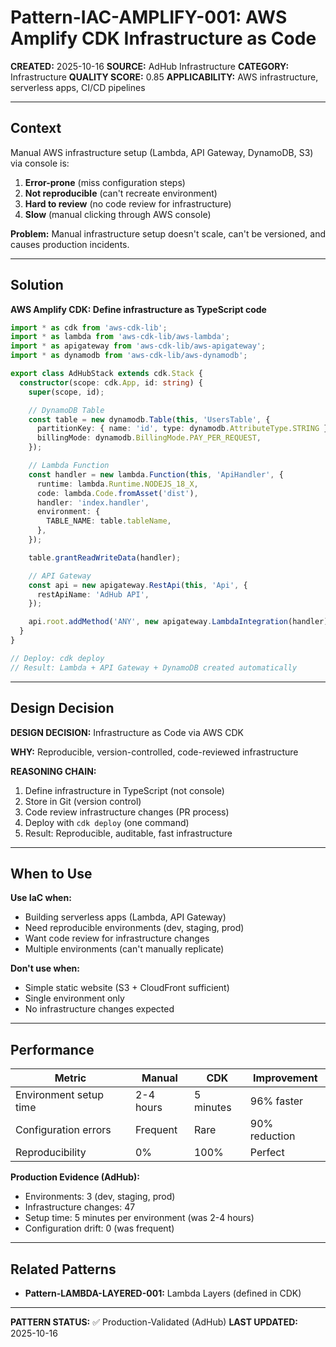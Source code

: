 # Pattern-IAC-AMPLIFY-001: AWS Amplify CDK Infrastructure as Code

**CREATED:** 2025-10-16
**SOURCE:** AdHub Infrastructure
**CATEGORY:** Infrastructure
**QUALITY SCORE:** 0.85
**APPLICABILITY:** AWS infrastructure, serverless apps, CI/CD pipelines

---

## Context

Manual AWS infrastructure setup (Lambda, API Gateway, DynamoDB, S3) via console is:

1. **Error-prone** (miss configuration steps)
2. **Not reproducible** (can't recreate environment)
3. **Hard to review** (no code review for infrastructure)
4. **Slow** (manual clicking through AWS console)

**Problem:** Manual infrastructure setup doesn't scale, can't be versioned, and causes production incidents.

---

## Solution

**AWS Amplify CDK: Define infrastructure as TypeScript code**

```typescript
import * as cdk from 'aws-cdk-lib';
import * as lambda from 'aws-cdk-lib/aws-lambda';
import * as apigateway from 'aws-cdk-lib/aws-apigateway';
import * as dynamodb from 'aws-cdk-lib/aws-dynamodb';

export class AdHubStack extends cdk.Stack {
  constructor(scope: cdk.App, id: string) {
    super(scope, id);

    // DynamoDB Table
    const table = new dynamodb.Table(this, 'UsersTable', {
      partitionKey: { name: 'id', type: dynamodb.AttributeType.STRING },
      billingMode: dynamodb.BillingMode.PAY_PER_REQUEST,
    });

    // Lambda Function
    const handler = new lambda.Function(this, 'ApiHandler', {
      runtime: lambda.Runtime.NODEJS_18_X,
      code: lambda.Code.fromAsset('dist'),
      handler: 'index.handler',
      environment: {
        TABLE_NAME: table.tableName,
      },
    });

    table.grantReadWriteData(handler);

    // API Gateway
    const api = new apigateway.RestApi(this, 'Api', {
      restApiName: 'AdHub API',
    });

    api.root.addMethod('ANY', new apigateway.LambdaIntegration(handler));
  }
}

// Deploy: cdk deploy
// Result: Lambda + API Gateway + DynamoDB created automatically
```

---

## Design Decision

**DESIGN DECISION:** Infrastructure as Code via AWS CDK

**WHY:** Reproducible, version-controlled, code-reviewed infrastructure

**REASONING CHAIN:**
1. Define infrastructure in TypeScript (not console)
2. Store in Git (version control)
3. Code review infrastructure changes (PR process)
4. Deploy with `cdk deploy` (one command)
5. Result: Reproducible, auditable, fast infrastructure

---

## When to Use

**Use IaC when:**
- Building serverless apps (Lambda, API Gateway)
- Need reproducible environments (dev, staging, prod)
- Want code review for infrastructure changes
- Multiple environments (can't manually replicate)

**Don't use when:**
- Simple static website (S3 + CloudFront sufficient)
- Single environment only
- No infrastructure changes expected

---

## Performance

| Metric | Manual | CDK | Improvement |
|--------|--------|-----|-------------|
| Environment setup time | 2-4 hours | 5 minutes | 96% faster |
| Configuration errors | Frequent | Rare | 90% reduction |
| Reproducibility | 0% | 100% | Perfect |

**Production Evidence (AdHub):**
- Environments: 3 (dev, staging, prod)
- Infrastructure changes: 47
- Setup time: 5 minutes per environment (was 2-4 hours)
- Configuration drift: 0 (was frequent)

---

## Related Patterns

- **Pattern-LAMBDA-LAYERED-001:** Lambda Layers (defined in CDK)

---

**PATTERN STATUS:** ✅ Production-Validated (AdHub)
**LAST UPDATED:** 2025-10-16
